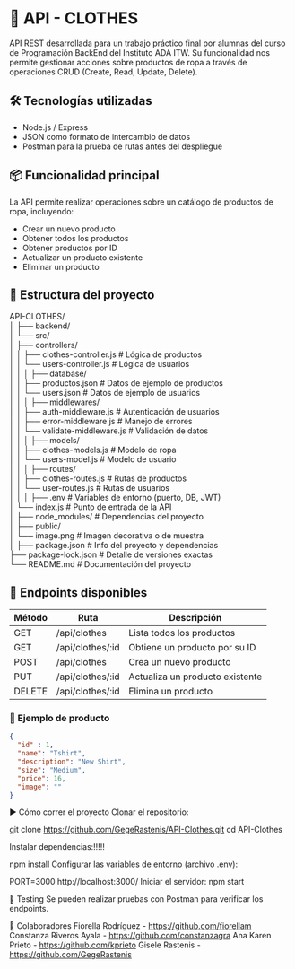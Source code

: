 # 👗 API - CLOTHES

API REST desarrollada para un trabajo práctico final por alumnas del curso de Programación BackEnd del Instituto ADA ITW. Su funcionalidad nos permite gestionar acciones sobre productos de ropa a través de operaciones CRUD (Create, Read, Update, Delete).

## 🛠️ Tecnologías utilizadas

- Node.js / Express
- JSON como formato de intercambio de datos
- Postman para la prueba de rutas antes del despliegue

## 📦 Funcionalidad principal

La API permite realizar operaciones sobre un catálogo de productos de ropa, incluyendo:

- Crear un nuevo producto
- Obtener todos los productos
- Obtener productos por ID
- Actualizar un producto existente
- Eliminar un producto

## 📁 Estructura del proyecto

API-CLOTHES/  
│
├── backend/  
│   └── src/  
│       ├── controllers/  
│       │   ├── clothes-controller.js        # Lógica de productos  
│       │   └── users-controller.js          # Lógica de usuarios  
│       │
│       ├── database/  
│       │   ├── productos.json               # Datos de ejemplo de productos  
│       │   └── users.json                   # Datos de ejemplo de usuarios  
│       │
│       ├── middlewares/  
│       │   ├── auth-middleware.js           # Autenticación de usuarios  
│       │   ├── error-middleware.js          # Manejo de errores  
│       │   └── validate-middleware.js       # Validación de datos  
│       │
│       ├── models/  
│       │   ├── clothes-models.js            # Modelo de ropa  
│       │   └── users-model.js               # Modelo de usuario  
│       │
│       ├── routes/  
│       │   ├── clothes-routes.js            # Rutas de productos  
│       │   └── user-routes.js               # Rutas de usuarios  
│       │
│       ├── .env                             # Variables de entorno (puerto, DB, JWT)  
│       └── index.js                         # Punto de entrada de la API  
│
├── node_modules/                            # Dependencias del proyecto  
│
├── public/  
│   └── image.png                            # Imagen decorativa o de muestra  
│
├── package.json                             # Info del proyecto y dependencias  
├── package-lock.json                        # Detalle de versiones exactas  
└── README.md                                # Documentación del proyecto  


## 🔗 Endpoints disponibles

| Método | Ruta               | Descripción                         |
|--------|--------------------|-------------------------------------|
| GET    | /api/clothes       | Lista todos los productos           |
| GET    | /api/clothes/:id   | Obtiene un producto por su ID       |
| POST   | /api/clothes       | Crea un nuevo producto              |
| PUT    | /api/clothes/:id   | Actualiza un producto existente     |
| DELETE | /api/clothes/:id   | Elimina un producto                 |

### 📌 Ejemplo de producto

```json
{
  "id" : 1, 
  "name": "Tshirt",
  "description": "New Shirt",
  "size": "Medium",
  "price": 16,
  "image": ""
}
```
▶️ Cómo correr el proyecto
Clonar el repositorio:

git clone https://github.com/GegeRastenis/API-Clothes.git
cd API-Clothes

Instalar dependencias:!!!!!

npm install
Configurar las variables de entorno (archivo .env):

PORT=3000
http://localhost:3000/
Iniciar el servidor:
npm start


🧪 Testing
Se pueden realizar pruebas con Postman para verificar los endpoints.

🤝 Colaboradores
Fiorella Rodríguez - https://github.com/fiorellam
Constanza Riveros Ayala  - https://github.com/constanzagra
Ana Karen Prieto - https://github.com/kprieto
Gisele Rastenis - https://github.com/GegeRastenis
